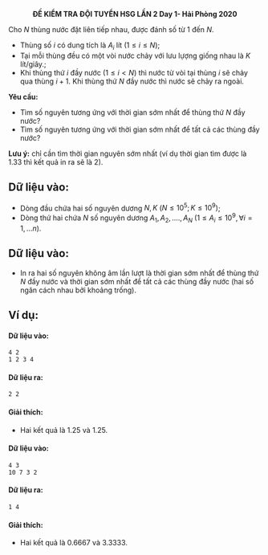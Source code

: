**<center>ĐỀ KIỂM TRA ĐỘI TUYỂN HSG LẦN 2 Day 1- Hải Phòng 2020</center>**

Cho $N$ thùng nước đặt liên tiếp nhau, được đánh số từ $1$ đến $N$. 
- Thùng số $i$ có dung tích là $A_i$ lít $(1≤ i≤ N)$;
- Tại mỗi thùng đều có một vòi nước chảy với lưu lựợng giống nhau là $K$ lít/giây.;
- Khi thùng thứ $i$ đầy nước $(1\le i < N)$ thì nước từ vòi tại thùng $i$ sẽ chảy qua thùng $i + 1$. Khi thùng thứ $N$ đầy nước thì nước sẽ chảy ra ngoài.

**Yêu cầu:**
- Tìm số nguyên tương ứng với thời gian sớm nhất để thùng thứ $N$ đầy nước?
- Tìm số nguyên tương ứng với thời gian sớm nhất để tất cả các thùng đầy nước?

**Lưu ý:** chỉ cần tìm thời gian nguyên sớm nhất (ví dụ thời gian tìm được là $1.33$ thì kết quả in ra sẽ là $2$).

## Dữ liệu vào:
- Dòng đầu chứa hai số nguyên dương $N, K\ (N≤10^5; K≤10^9)$;
- Dòng thứ hai chứa $N$ số nguyên dương $A_1, A_2, .…, A_N\ (1≤ A_i ≤10^9, ∀i=1,… n)$.

## Dữ liệu vào:
- In ra hai số nguyên không âm lần lượt là thời gian sớm nhất để thùng thứ $N$ đầy nước và thời gian sớm nhất để tất cả các thùng đầy nước (hai số ngăn cách nhau bởi khoảng trống).

## Ví dụ:
#### Dữ liệu vào:
```
4 2
1 2 3 4
```

#### Dữ liệu ra:
```
2 2
```

#### Giải thích:
- Hai kết quả là $1.25$ và $1.25$.

#### Dữ liệu vào:
```
4 3
10 7 3 2
```

#### Dữ liệu ra:
```
1 4
```

#### Giải thích:
- Hai kết quả là $0.6667$ và $3.3333$.